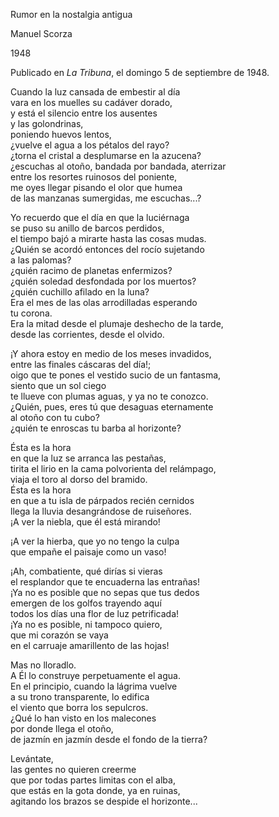 Rumor en la nostalgia antigua  

Manuel Scorza  

1948  

Publicado en *La Tribuna*, el domingo 5 de septiembre de 1948.

Cuando la luz cansada de embestir al día  
vara en los muelles su cadáver dorado,  
y está el silencio entre los ausentes  
y las golondrinas,  
poniendo huevos lentos,  
¿vuelve el agua a los pétalos del rayo?  
¿torna el cristal a desplumarse en la azucena?  
¿escuchas al otoño, bandada por bandada, aterrizar  
entre los resortes ruinosos del poniente,  
me oyes llegar pisando el olor que humea  
de las manzanas sumergidas, me escuchas...?  

Yo recuerdo que el día en que la luciérnaga  
se puso su anillo de barcos perdidos,  
el tiempo bajó a mirarte hasta las cosas mudas.  
¿Quién se acordó entonces del rocío sujetando  
a las palomas?  
¿quién racimo de planetas enfermizos?  
¿quién soledad desfondada por los muertos?  
¿quién cuchillo afilado en la luna?  
Era el mes de las olas arrodilladas esperando  
tu corona.  
Era la mitad desde el plumaje deshecho de la tarde,  
desde las corrientes, desde el olvido.  

¡Y ahora estoy en medio de los meses invadidos,  
entre las finales cáscaras del día!;  
oigo que te pones el vestido sucio de un fantasma,  
siento que un sol ciego  
te llueve con plumas aguas, y ya no te conozco.  
¿Quién, pues, eres tú que desaguas eternamente  
al otoño con tu cubo?  
¿quién te enroscas tu barba al horizonte?  

Ésta es la hora  
en que la luz se arranca las pestañas,  
tirita el lirio en la cama polvorienta del relámpago,  
viaja el toro al dorso del bramido.  
Ésta es la hora  
en que a tu isla de párpados recién cernidos  
llega la lluvia desangrándose de ruiseñores.  
¡A ver la niebla, que él está mirando!  

¡A ver la hierba, que yo no tengo la culpa  
que empañe el paisaje como un vaso!  

¡Ah, combatiente, qué dirías si vieras  
el resplandor que te encuaderna las entrañas!  
¡Ya no es posible que no sepas que tus dedos  
emergen de los golfos trayendo aquí  
todos los días una flor de luz petrificada!  
¡Ya no es posible, ni tampoco quiero,  
que mi corazón se vaya  
en el carruaje amarillento de las hojas!  

Mas no lloradlo.  
A Él lo construye perpetuamente el agua.  
En el principio, cuando la lágrima vuelve  
a su trono transparente, lo edifica  
el viento que borra los sepulcros.  
¿Qué lo han visto en los malecones  
por donde llega el otoño,  
de jazmín en jazmín desde el fondo de la tierra?  

Levántate,  
las gentes no quieren creerme  
que por todas partes limitas con el alba,  
que estás en la gota donde, ya en ruinas,  
agitando los brazos se despide el horizonte...
